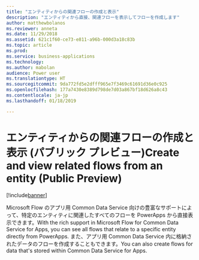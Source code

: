 ```yaml
---
title: "エンティティからの関連フローの作成と表示"
description: "エンティティから直接、関連フローを表示してフローを作成します"
author: matthewbolanos
ms.reviewer: anneta
ms.date: 11/29/2018
ms.assetid: 621c1f60-ce73-e811-a96b-000d3a18c83b
ms.topic: article
ms.prod: 
ms.service: business-applications
ms.technology: 
ms.author: mabolan
audience: Power user
ms.translationtype: HT
ms.sourcegitcommit: 9da772fd5e2dfff965e7f3469c61691d36e0c925
ms.openlocfilehash: 177a7430e8389d798de7d03a867bf18d626a8c43
ms.contentlocale: ja-jp
ms.lasthandoff: 01/18/2019

---
```

# <a name="create-and-view-related-flows-from-an-entity-public-preview"></a><span data-ttu-id="098cf-103">エンティティからの関連フローの作成と表示 (パブリック プレビュー)</span><span class="sxs-lookup"><span data-stu-id="098cf-103">Create and view related flows from an entity (Public Preview)</span></span>


[!include[banner](../../includes/banner.md)]

<span data-ttu-id="098cf-104">Microsoft Flow のアプリ用 Common Data Service 向けの豊富なサポートによって、特定のエンティティに関連したすべてのフローを PowerApps から直接表示できます。</span><span class="sxs-lookup"><span data-stu-id="098cf-104">With the rich support in Microsoft Flow for Common Data Service for Apps, you can see all flows that relate to a specific entity directly from PowerApps.</span></span> <span data-ttu-id="098cf-105">また、アプリ用 Common Data Service 内に格納されたデータのフローを作成することもできます。</span><span class="sxs-lookup"><span data-stu-id="098cf-105">You can also create flows for data that's stored within Common Data Service for Apps.</span></span>

